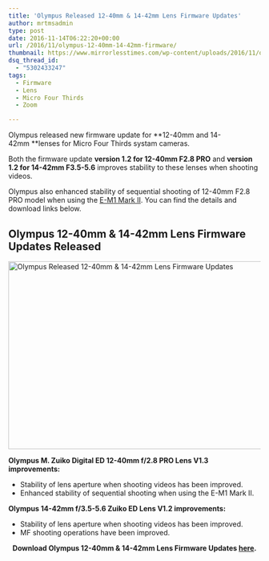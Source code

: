 ```yaml
---
title: 'Olympus Released 12-40mm & 14-42mm Lens Firmware Updates'
author: mrtmsadmin
type: post
date: 2016-11-14T06:22:20+00:00
url: /2016/11/olympus-12-40mm-14-42mm-firmware/
thumbnail: https://www.mirrorlesstimes.com/wp-content/uploads/2016/11/olympus-12-40mm-14-42mm-lens-firmwares.jpg
dsq_thread_id:
  - "5302433247"
tags:
  - Firmware
  - Lens
  - Micro Four Thirds
  - Zoom

---
```

Olympus released new firmware update for **12-40mm and 14-42mm **lenses for Micro Four Thirds systam cameras.

Both the firmware update **version 1.2 for 12-40mm F2.8 PRO** and **version 1.2 for 14-42mm F3.5-5.6** improves stability to these lenses when shooting videos.

Olympus also enhanced stability of sequential shooting of 12-40mm F2.8 PRO model when using the [E-M1 Mark II][1]. You can find the details and download links below.<!--more-->

## Olympus 12-40mm & 14-42mm Lens Firmware Updates Released

[<img class="aligncenter wp-image-725 size-full" title="Olympus Released 12-40mm & 14-42mm Lens Firmware Updates" src="https://i1.wp.com/www.mirrorlesstimes.com/wp-content/uploads/2016/11/olympus-12-40mm-14-42mm-lens-firmwares.jpg?resize=600%2C375&#038;ssl=1" alt="Olympus Released 12-40mm & 14-42mm Lens Firmware Updates" width="600" height="375" srcset="https://i1.wp.com/www.mirrorlesstimes.com/wp-content/uploads/2016/11/olympus-12-40mm-14-42mm-lens-firmwares.jpg?w=950&ssl=1 950w, https://i1.wp.com/www.mirrorlesstimes.com/wp-content/uploads/2016/11/olympus-12-40mm-14-42mm-lens-firmwares.jpg?resize=300%2C188&ssl=1 300w, https://i1.wp.com/www.mirrorlesstimes.com/wp-content/uploads/2016/11/olympus-12-40mm-14-42mm-lens-firmwares.jpg?resize=768%2C480&ssl=1 768w" sizes="(max-width: 600px) 100vw, 600px" data-recalc-dims="1" />][2]

**Olympus M. Zuiko Digital ED 12-40mm f/2.8 PRO Lens V1.3 improvements:**

  * Stability of lens aperture when shooting videos has been improved.
  * Enhanced stability of sequential shooting when using the E-M1 Mark II.

**Olympus 14-42mm f/3.5-5.6 Zuiko ED Lens V1.2 improvements:**

  * Stability of lens aperture when shooting videos has been improved.
  * MF shooting operations have been improved.

<p style="text-align: center;">
  <strong>Download Olympus 12-40mm & 14-42mm Lens Firmware Updates <a href="http://www.olympus.co.jp/en/support/imsg/digicamera/download/software/firm/e1/" target="_blank" rel="nofollow external">here</a>.</strong>
</p>

 [1]: https://www.mirrorlesstimes.com/2016/11/first-olympus-e-m1ii-hands-previews/
 [2]: https://i1.wp.com/www.mirrorlesstimes.com/wp-content/uploads/2016/11/olympus-12-40mm-14-42mm-lens-firmwares.jpg?ssl=1